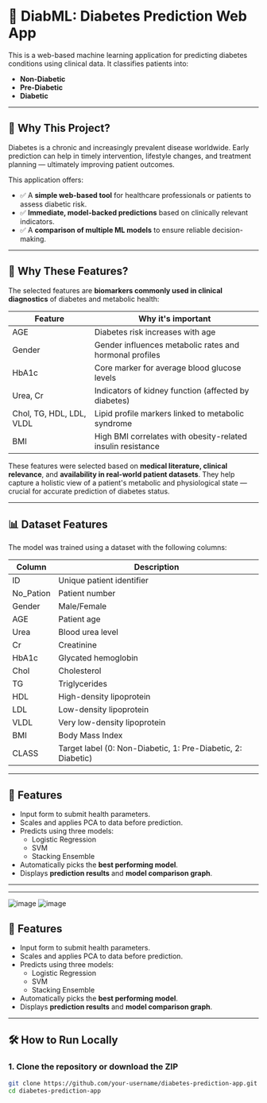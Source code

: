 # 🧠 DiabML:  Diabetes Prediction Web App

This is a web-based machine learning application for predicting diabetes conditions using clinical data. It classifies patients into:

- **Non-Diabetic**
- **Pre-Diabetic**
- **Diabetic**

---

## 🧠 Why This Project?

Diabetes is a chronic and increasingly prevalent disease worldwide. Early prediction can help in timely intervention, lifestyle changes, and treatment planning — ultimately improving patient outcomes.

This application offers:

- ✅ A **simple web-based tool** for healthcare professionals or patients to assess diabetic risk.
- ✅ **Immediate, model-backed predictions** based on clinically relevant indicators.
- ✅ A **comparison of multiple ML models** to ensure reliable decision-making.

---

## 📌 Why These Features?

The selected features are **biomarkers commonly used in clinical diagnostics** of diabetes and metabolic health:

| Feature | Why it's important |
|--------|---------------------|
| AGE | Diabetes risk increases with age |
| Gender | Gender influences metabolic rates and hormonal profiles |
| HbA1c | Core marker for average blood glucose levels |
| Urea, Cr | Indicators of kidney function (affected by diabetes) |
| Chol, TG, HDL, LDL, VLDL | Lipid profile markers linked to metabolic syndrome |
| BMI | High BMI correlates with obesity-related insulin resistance |

These features were selected based on **medical literature, clinical relevance**, and **availability in real-world patient datasets**. They help capture a holistic view of a patient's metabolic and physiological state — crucial for accurate prediction of diabetes status.

---

## 📊 Dataset Features

The model was trained using a dataset with the following columns:

| Column | Description |
|--------|-------------|
| ID | Unique patient identifier |
| No_Pation | Patient number |
| Gender | Male/Female |
| AGE | Patient age |
| Urea | Blood urea level |
| Cr | Creatinine |
| HbA1c | Glycated hemoglobin |
| Chol | Cholesterol |
| TG | Triglycerides |
| HDL | High-density lipoprotein |
| LDL | Low-density lipoprotein |
| VLDL | Very low-density lipoprotein |
| BMI | Body Mass Index |
| CLASS | Target label (0: Non-Diabetic, 1: Pre-Diabetic, 2: Diabetic) |

---

## 🚀 Features

- Input form to submit health parameters.
- Scales and applies PCA to data before prediction.
- Predicts using three models:
  - Logistic Regression
  - SVM
  - Stacking Ensemble
- Automatically picks the **best performing model**.
- Displays **prediction results** and **model comparison graph**.

---

---
![image](https://github.com/user-attachments/assets/ccba38fd-7e70-4cfd-bd76-9cd82bbced21)
![image](https://github.com/user-attachments/assets/d3893163-3ad6-416a-a5ac-e7c0e942fad8)


## 🚀 Features

- Input form to submit health parameters.
- Scales and applies PCA to data before prediction.
- Predicts using three models:
  - Logistic Regression
  - SVM
  - Stacking Ensemble
- Automatically picks the **best performing model**.
- Displays **prediction results** and **model comparison graph**.

---

## 🛠️ How to Run Locally

### 1. Clone the repository or download the ZIP
```bash
git clone https://github.com/your-username/diabetes-prediction-app.git
cd diabetes-prediction-app
